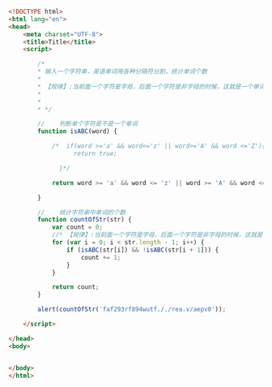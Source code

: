 
<BlogInfo title="45.判断一个字符串中字母的个数" author="白日梦想猿" pv=0 read_times=0 pre_cost_time=0分49秒 category="js学习" tag_list="['js学习']" create_time="2020.08.31 21:01:27" update_time="2020.08.31 21:13:33" />

```html
<!DOCTYPE html>
<html lang="en">
<head>
    <meta charset="UTF-8">
    <title>Title</title>
    <script>

        /*
        * 输入一个字符串，英语单词用各种分隔符分割，统计单词个数
        *
        * 【规律】:当前面一个字符是字母，后面一个字符是非字母的时候，这就是一个单词
        *
        *
        * */

        //    判断单个字符是不是一个单词
        function isABC(word) {

            /*  if(word >='a' && word<='z' || word>='A' && word <='Z'){
                  return true;

              }*/

            return word >= 'a' && word <= 'z' || word >= 'A' && word <= 'Z';

        }

        //    统计字符串中单词的个数
        function countOfStr(str) {
            var count = 0;
            //* 【规律】:当前面一个字符是字母，后面一个字符是非字母的时候，这就是一个单词
            for (var i = 0; i < str.length - 1; i++) {
                if (isABC(str[i]) && !isABC(str[i + 1])) {
                    count += 1;
                }
            }

            return count;
        }

        alert(countOfStr('faf293rf894wutf././rea.v/aepv0'));

    </script>

</head>
<body>


</body>
</html>
```
